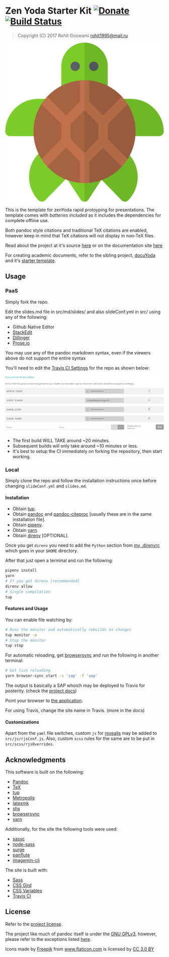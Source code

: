# Zen Yoda Starter Kit [![Donate](https://img.shields.io/badge/Donate-PayPal-blue.svg?style=for-the-badge)](https://www.paypal.me/HaoZeke/) [![Build Status](https://travis-ci.org/HaoZeke/zenYoda.svg?branch=master)](https://travis-ci.org/HaoZeke/zenYoda_Starter)

> Copyright (C) 2017  Rohit Goswami <rohit1995@mail.ru>

![](src/img/turtle.png "Pandoc Presentations for turtles")

This is the template for zenYoda rapid protoyping for presentations. The
template comes with *batteries included* as it includes the dependencies for
complete offline use.

Both pandoc style citations and traditional TeX citations are enabled, however
keep in mind that TeX citations will not display in non-TeX files.

Read about the project at it's source
[here](https://www.github.com/HaoZeke/zenYoda) or on the documentation site
[here](https://zenyoda.surge.sh)

For creating academic documents, refer to the sibling project,
[docuYoda](http://docuyoda.surge.sh/) and it's [starter
template](http://docuyodasap.surge.sh/).

## Usage

### PaaS
Simply fork the repo.

Edit the slides.md file in src/md/slides/ and also slideConf.yml in src/ using
any of the following:

- Github Native Editor
- [StackEdit](https://stackedit.io)
- [Dillinger](https://dillinger.io)
- [Prose.io](http://prose.io)

You may use any of the pandoc markdown syntax, even if the viewers above do not
support the entire syntax


You'll need to edit the [Travis CI Settings](https://travis-ci.org/) for the
repo as shown below:

![](readme/travisVar.png "Variables to be set")

- The first build WILL TAKE around ~20 minutes.
- Subsequent builds will only take around ~10 minutes or less.
- It's best to setup the CI immediately on forking the repository, then start working.

### Local

Simply clone the repo and follow the installation instructions once before
changing `slideConf.yml` and `slides.md`.

#### Installation

* Obtain [tup](http://gittup.org/tup/index.html).
* Obtain [pandoc](https://pandoc.org/installing.html) and
  [pandoc-citeproc](https://github.com/jgm/pandoc-citeproc) [usually these are
  in the same installation file].
* Obtain [pipenv](https://docs.pipenv.org/).
* Obtain [yarn](https://yarnpkg.com/lang/en/docs/install/).
* Obtain [direnv](https://direnv.net/) [OPTIONAL].

Once you get `direnv` you need to add the `Python` section from [my .direnvrc](https://github.com/HaoZeke/Dotfiles/blob/master/dotfiles/common/.direnvrc)
which goes in your `$HOME` directory.

After that just open a terminal and run the following:

``` bash
pipenv install
yarn
# If you got direnv [recommended]
direnv allow
# Single compilation
tup
```

#### Features and Usage

You can enable file watching by:

```bash
# Runs the monitor and automatically rebuilds on changes
tup monitor -a
# Stop the monitor
tup stop
```

For automatic reloading, get [browsersync](https://browsersync.io) and run the
following in another terminal:

```bash
# Get live reloading
yarn browser-sync start -s 'sap' -f 'sap'
```

The output is basically a SAP whoich may be deployed to Travis for posterity.
(check the [project docs](https://zenyoda.surge.sh))

Point your browser to [the application](localhost:3000).

For using Travis, change the site name in Travis. (more in the docs)

#### Customizations

Apart from the `yaml` file switches, custom `js` for
[revealjs](https://github.com/hakimel/reveal.js#configuration) may be added to
`src/js/rjsConf.js`. Also, custom `scss` rules for the same are to be put in `src/scss/rjsOverrides`.

## Acknowledgments
This software is built on the following:

- [Pandoc](https://github.com/jgm/pandoc)
- [TeX](https://ctan.org/)
- [tup](http://gittup.org/tup/index.html)
- [Metropolis](https://github.com/matze/mtheme)
- [latexmk](http://mg.readthedocs.io/latexmk.html)
- [shx](https://github.com/shelljs/shx)
- [browsersync](https://browsersync.io)
- [yarn](https://yarnpkg.com/en/)

Additionally, for the site the following tools were used:

- [sassc](https://github.com/sass/sassc)
- [node-sass](https://github.com/sass/node-sass)
- [surge](http://surge.sh)
- [panflute](http://scorreia.com/software/panflute/)
- [imagemin-cli](https://github.com/imagemin/imagemin-cli)

The site is built with:

- [Sass](http://sass-lang.com/)
- [CSS Gird](https://developer.mozilla.org/en-US/docs/Web/CSS/CSS_Grid_Layout)
- [CSS Variables](https://developer.mozilla.org/en-US/docs/Web/CSS/Using_CSS_variables)
- [Travis CI](https://travis-ci.org)

## License
Refer to the [project license](zenyoda.surge.sh).

The project like much of pandoc itself is under the [GNU
GPLv3](https://choosealicense.com/licenses/gpl-3.0/), however, please refer to
the exceptions listed
[here](https://github.com/jgm/pandoc/blob/master/COPYRIGHT).

<div>Icons made by <a href="http://www.freepik.com" title="Freepik">Freepik</a>
from <a href="https://www.flaticon.com/" title="Flaticon">www.flaticon.com</a>
is licensed by <a href="http://creativecommons.org/licenses/by/3.0/"
title="Creative Commons BY 3.0" target="_blank">CC 3.0 BY</a></div>
